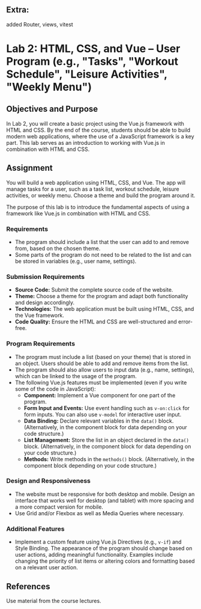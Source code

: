 ## Extra:
added Router, views, vitest

# Lab 2: HTML, CSS, and Vue – User Program (e.g., "Tasks", "Workout Schedule", "Leisure Activities", "Weekly Menu")

## Objectives and Purpose
In Lab 2, you will create a basic project using the Vue.js framework with HTML and CSS. By the end of the course, students should be able to build modern web applications, where the use of a JavaScript framework is a key part. This lab serves as an introduction to working with Vue.js in combination with HTML and CSS.

## Assignment
You will build a web application using HTML, CSS, and Vue. The app will manage tasks for a user, such as a task list, workout schedule, leisure activities, or weekly menu. Choose a theme and build the program around it.

The purpose of this lab is to introduce the fundamental aspects of using a framework like Vue.js in combination with HTML and CSS. 

### Requirements
- The program should include a list that the user can add to and remove from, based on the chosen theme.
- Some parts of the program do not need to be related to the list and can be stored in variables (e.g., user name, settings).

### Submission Requirements
- **Source Code:** Submit the complete source code of the website.
- **Theme:** Choose a theme for the program and adapt both functionality and design accordingly.
- **Technologies:** The web application must be built using HTML, CSS, and the Vue framework.
- **Code Quality:** Ensure the HTML and CSS are well-structured and error-free.

### Program Requirements
- The program must include a list (based on your theme) that is stored in an object. Users should be able to add and remove items from the list.
- The program should also allow users to input data (e.g., name, settings), which can be linked to the usage of the program.
- The following Vue.js features must be implemented (even if you write some of the code in JavaScript):
  - **Component:** Implement a Vue component for one part of the program.
  - **Form Input and Events:** Use event handling such as `v-on:click` for form inputs. You can also use `v-model` for interactive user input.
  - **Data Binding:** Declare relevant variables in the `data()` block. (Alternatively, in the component block for data depending on your code structure.)
  - **List Management:** Store the list in an object declared in the `data()` block. (Alternatively, in the component block for data depending on your code structure.)
  - **Methods:** Write methods in the `methods()` block. (Alternatively, in the component block depending on your code structure.)

### Design and Responsiveness
- The website must be responsive for both desktop and mobile. Design an interface that works well for desktop (and tablet) with more spacing and a more compact version for mobile.
- Use Grid and/or Flexbox as well as Media Queries where necessary.

### Additional Features
- Implement a custom feature using Vue.js Directives (e.g., `v-if`) and Style Binding. The appearance of the program should change based on user actions, adding meaningful functionality. Examples include changing the priority of list items or altering colors and formatting based on a relevant user action.

## References
Use material from the course lectures.
